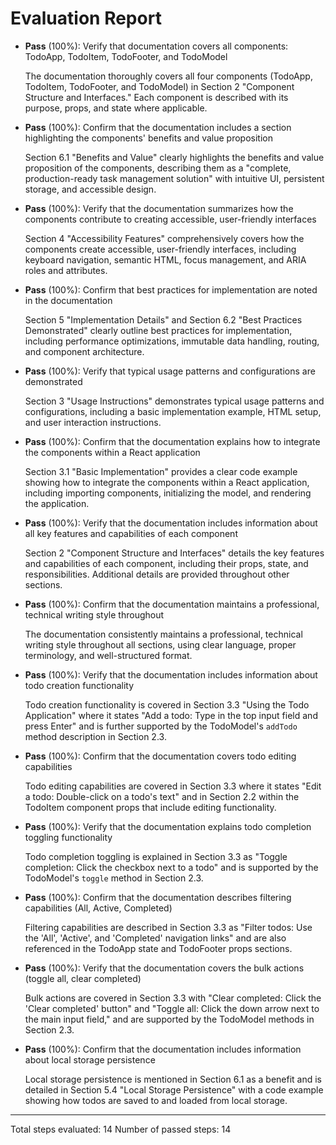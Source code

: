 # Evaluation Report

- **Pass** (100%): Verify that documentation covers all components: TodoApp, TodoItem, TodoFooter, and TodoModel
  
  The documentation thoroughly covers all four components (TodoApp, TodoItem, TodoFooter, and TodoModel) in Section 2 "Component Structure and Interfaces." Each component is described with its purpose, props, and state where applicable.

- **Pass** (100%): Confirm that the documentation includes a section highlighting the components' benefits and value proposition
  
  Section 6.1 "Benefits and Value" clearly highlights the benefits and value proposition of the components, describing them as a "complete, production-ready task management solution" with intuitive UI, persistent storage, and accessible design.

- **Pass** (100%): Verify that the documentation summarizes how the components contribute to creating accessible, user-friendly interfaces
  
  Section 4 "Accessibility Features" comprehensively covers how the components create accessible, user-friendly interfaces, including keyboard navigation, semantic HTML, focus management, and ARIA roles and attributes.

- **Pass** (100%): Confirm that best practices for implementation are noted in the documentation
  
  Section 5 "Implementation Details" and Section 6.2 "Best Practices Demonstrated" clearly outline best practices for implementation, including performance optimizations, immutable data handling, routing, and component architecture.

- **Pass** (100%): Verify that typical usage patterns and configurations are demonstrated
  
  Section 3 "Usage Instructions" demonstrates typical usage patterns and configurations, including a basic implementation example, HTML setup, and user interaction instructions.

- **Pass** (100%): Confirm that the documentation explains how to integrate the components within a React application
  
  Section 3.1 "Basic Implementation" provides a clear code example showing how to integrate the components within a React application, including importing components, initializing the model, and rendering the application.

- **Pass** (100%): Verify that the documentation includes information about all key features and capabilities of each component
  
  Section 2 "Component Structure and Interfaces" details the key features and capabilities of each component, including their props, state, and responsibilities. Additional details are provided throughout other sections.

- **Pass** (100%): Confirm that the documentation maintains a professional, technical writing style throughout
  
  The documentation consistently maintains a professional, technical writing style throughout all sections, using clear language, proper terminology, and well-structured format.

- **Pass** (100%): Verify that the documentation includes information about todo creation functionality
  
  Todo creation functionality is covered in Section 3.3 "Using the Todo Application" where it states "Add a todo: Type in the top input field and press Enter" and is further supported by the TodoModel's `addTodo` method description in Section 2.3.

- **Pass** (100%): Confirm that the documentation covers todo editing capabilities
  
  Todo editing capabilities are covered in Section 3.3 where it states "Edit a todo: Double-click on a todo's text" and in Section 2.2 within the TodoItem component props that include editing functionality.

- **Pass** (100%): Verify that the documentation explains todo completion toggling functionality
  
  Todo completion toggling is explained in Section 3.3 as "Toggle completion: Click the checkbox next to a todo" and is supported by the TodoModel's `toggle` method in Section 2.3.

- **Pass** (100%): Confirm that the documentation describes filtering capabilities (All, Active, Completed)
  
  Filtering capabilities are described in Section 3.3 as "Filter todos: Use the 'All', 'Active', and 'Completed' navigation links" and are also referenced in the TodoApp state and TodoFooter props sections.

- **Pass** (100%): Verify that the documentation covers the bulk actions (toggle all, clear completed)
  
  Bulk actions are covered in Section 3.3 with "Clear completed: Click the 'Clear completed' button" and "Toggle all: Click the down arrow next to the main input field," and are supported by the TodoModel methods in Section 2.3.

- **Pass** (100%): Confirm that the documentation includes information about local storage persistence
  
  Local storage persistence is mentioned in Section 6.1 as a benefit and is detailed in Section 5.4 "Local Storage Persistence" with a code example showing how todos are saved to and loaded from local storage.

---

Total steps evaluated: 14
Number of passed steps: 14